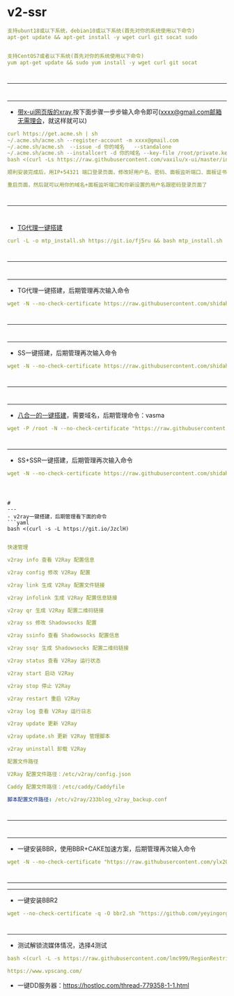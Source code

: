 # v2-ssr
```yaml
支持ubunt18或以下系统，debian10或以下系统(首先对你的系统使用以下命令)
apt-get update && apt-get install -y wget curl git socat sudo


支持CentOS7或者以下系统(首先对你的系统使用以下命令)
yum apt-get update && sudo yum install -y wget curl git socat
```
#
---
#
---
- [带x-ui网页版的xray](https://github.com/vaxilu/x-ui),按下面步骤一步步输入命令即可(xxxx@gmail.com邮箱无需理会，就这样就可以)
```yaml
curl https://get.acme.sh | sh
~/.acme.sh/acme.sh --register-account -m xxxx@gmail.com
~/.acme.sh/acme.sh  --issue -d 你的域名   --standalone
~/.acme.sh/acme.sh --installcert -d 你的域名 --key-file /root/private.key --fullchain-file /root/cert.crt
bash <(curl -Ls https://raw.githubusercontent.com/vaxilu/x-ui/master/install.sh)

顺利安装完成后，用IP+54321 端口登录页面，修改好用户名、密码、面板监听端口、面板证书公钥文件路径、面板证书密钥文件路径

重启页面，然后就可以用你的域名+面板监听端口和你新设置的用户名跟密码登录页面了
```
#
---
#
- [TG代理一键搭建](https://github.com/seriyps/mtproto_proxy)
```yaml
curl -L -o mtp_install.sh https://git.io/fj5ru && bash mtp_install.sh
```
#
---
#
---
- TG代理一键搭建，后期管理再次输入命令
```yaml
wget -N --no-check-certificate https://raw.githubusercontent.com/shidahuilang/SS-SSR-TG-iptables-bt/main/sh/mtproxy.sh && chmod +x mtproxy.sh && bash mtproxy.sh
```
#
---
#
---
- SS一键搭建，后期管理再次输入命令
```yaml
wget -N --no-check-certificate https://raw.githubusercontent.com/shidahuilang/SS-SSR-TG-iptables-bt/main/sh/ss-go.sh && chmod +x ss-go.sh && bash ss-go.sh
```
#
---
#
---
- [八合一的一键搭建](https://github.com/mack-a/v2ray-agent)，需要域名，后期管理命令：vasma
```yaml
wget -P /root -N --no-check-certificate "https://raw.githubusercontent.com/mack-a/v2ray-agent/master/install.sh" && chmod 700 /root/install.sh && /root/install.sh
```
#
---
- SS+SSR一键搭建，后期管理再次输入命令
```yaml
wget -N --no-check-certificate https://raw.githubusercontent.com/shidahuilang/SS-SSR-TG-iptables-bt/main/sh/ssr.sh && chmod +x ssr.sh && bash ssr.sh
```
#
```

#
---
- v2ray一键搭建，后期管理看下面的命令
```yaml
bash <(curl -s -L https://git.io/JzclH)
```
```yaml

快速管理

v2ray info 查看 V2Ray 配置信息

v2ray config 修改 V2Ray 配置

v2ray link 生成 V2Ray 配置文件链接

v2ray infolink 生成 V2Ray 配置信息链接

v2ray qr 生成 V2Ray 配置二维码链接

v2ray ss 修改 Shadowsocks 配置

v2ray ssinfo 查看 Shadowsocks 配置信息

v2ray ssqr 生成 Shadowsocks 配置二维码链接

v2ray status 查看 V2Ray 运行状态

v2ray start 启动 V2Ray

v2ray stop 停止 V2Ray

v2ray restart 重启 V2Ray

v2ray log 查看 V2Ray 运行日志

v2ray update 更新 V2Ray

v2ray update.sh 更新 V2Ray 管理脚本

v2ray uninstall 卸载 V2Ray

配置文件路径

V2Ray 配置文件路径：/etc/v2ray/config.json

Caddy 配置文件路径：/etc/caddy/Caddyfile

脚本配置文件路径: /etc/v2ray/233blog_v2ray_backup.conf
```
#
---
#
---
- 一键安装BBR，使用BBR+CAKE加速方案，后期管理再次输入命令
```yaml
wget -N --no-check-certificate "https://raw.githubusercontent.com/ylx2016/Linux-NetSpeed/master/tcp.sh" && chmod +x tcp.sh && ./tcp.sh
```
#
---
---
- 一键安装BBR2
```yaml
wget --no-check-certificate -q -O bbr2.sh "https://github.com/yeyingorg/bbr2.sh/raw/master/bbr2.sh" && chmod +x bbr2.sh && bash bbr2.sh auto
```
#
#
---
- 测试解锁流媒体情况，选择4测试
```yaml
bash <(curl -L -s https://raw.githubusercontent.com/lmc999/RegionRestrictionCheck/main/check.sh)
```
```yaml
https://www.vpscang.com/
```

- 一键DD服务器：https://hostloc.com/thread-779358-1-1.html
